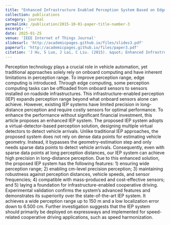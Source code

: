 ```yaml
---
title: "Enhanced Infrastructure Enabled Perception System Based on Edge Computing"
collection: publications
category: journal
permalink: /publication/2015-10-01-paper-title-number-3
excerpt: ''
date: 2025-01-25
venue: 'IEEE Internet of Things Journal'
slidesurl: 'http://academicpages.github.io/files/slides3.pdf'
paperurl: 'http://academicpages.github.io/files/paper3.pdf'
citation: 'J Hu, S Luo, J Lai, C Liu. (2015). &quot; Enhanced Infrastructure Enabled Perception System Based on Edge Computing.&quot; <i>Journal 1</i>. 1(3).'
---
```


Perception technology plays a crucial role in vehicle automation, yet traditional approaches solely rely on onboard computing and have inherent limitations in perception range. To improve perception range, edge computing is introduced. Through edge computing, some perception computing tasks can be offloaded from onboard sensors to sensors installed on roadside infrastructures. This infrastructure-enabled perception (IEP) expands perception range beyond what onboard sensors alone can achieve. However, existing IEP systems have limited precision in long-distance perception and require costly sensors for optimal performance. To enhance the performance without significant financial investment, this article proposes an enhanced IEP system. The proposed IEP system adopts a virtual-detector-based perception solution, designing multiple virtual detectors to detect vehicle arrivals. Unlike traditional IEP approaches, the proposed system does not rely on dense data points for estimating vehicle geometry. Instead, it bypasses the geometry-estimation step and only needs sparse data points to detect vehicle arrivals. Consequently, even with sparse data points at long perception distances, our IEP system can achieve high precision in long-distance perception. Due to this enhanced solution, the proposed IEP system has the following features: 1) ensuring wide perception range; 2) enabling cm-level precision perception; 3) maintaining robustness against perception distances, vehicle speeds, and sensor frequencies; 4) compatible with mass-produced and cost-effective sensors; and 5) laying a foundation for infrastructure-enabled cooperative driving. Experimental validation confirms the system’s advanced features and demonstrates its superiority over the state-of-the-art IEP system. It achieves a wide perception range up to 150 m and a low localization error down to 6.500 cm. Further investigation suggests that the IEP system should primarily be deployed on expressways and implemented for speed-related cooperative driving applications, such as speed harmonization.
